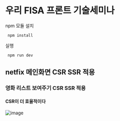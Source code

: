 # 우리 FISA  프론트 기술세미나

npm 모듈 설치


     npm install
     
실행
   
     
     npm run dev




##  netfix 메인화면 CSR SSR 적용


### 영화 리스트 보여주기 CSR SSR 적용
#### CSR이 더 효율적이다
![image](https://github.com/user-attachments/assets/d1a08b72-7b84-490c-8049-111b463a9d73)



